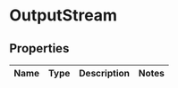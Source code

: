 
# OutputStream

## Properties
Name | Type | Description | Notes
------------ | ------------- | ------------- | -------------



